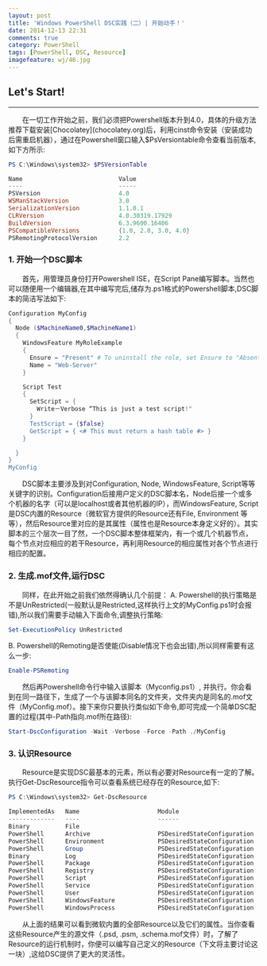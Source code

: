 ```yaml
---
layout: post
title: 'Windows PowerShell DSC实践（二）| 开始动手！'
date: 2014-12-13 22:31
comments: true
category: PowerShell
tags: [PowerShell, DSC, Resource]
imagefeature: wj/46.jpg
---
```

## Let's Start!
<hr/>
&emsp;&emsp;在一切工作开始之前，我们必须把Powershell版本升到4.0，具体的升级方法推荐下载安装[Chocolatey](chocolatey.org)后，利用cinst命令安装（安装成功后需重启机器），通过在Powershell窗口输入$PsVersiontable命令查看当前版本,如下方所示:

<!--more-->

```powershell
PS C:\Windows\system32> $PSVersionTable

Name                           Value
----                           -----
PSVersion                      4.0
WSManStackVersion              3.0
SerializationVersion           1.1.0.1
CLRVersion                     4.0.30319.17929
BuildVersion                   6.3.9600.16406
PSCompatibleVersions           {1.0, 2.0, 3.0, 4.0}
PSRemotingProtocolVersion      2.2
```

### 1. 开始一个DSC脚本

&emsp;&emsp;首先，用管理员身份打开Powershell ISE，在Script Pane编写脚本。当然也可以随便用一个编辑器,在其中编写完后,储存为.ps1格式的Powershell脚本,DSC脚本的简洁写法如下:

```PowerShell
Configuration MyConfig
{
  Node ($MachineName0,$MachineName1)
  {
    WindowsFeature MyRoleExample
    {
      Ensure = "Present" # To uninstall the role, set Ensure to "Absent"
      Name = "Web-Server"  
    }

    Script Test
    {
      SetScript = {
        Write－Verbose “This is just a test script!"
      }
      TestScript = {$false}
      GetScript = { <# This must return a hash table #> }
    }

  }
}
MyConfig
```
&emsp;&emsp;DSC脚本主要涉及到对Configuration, Node, WindowsFeature, Script等等关键字的识别。Configuration后接用户定义的DSC脚本名，Node后接一个或多个机器的名字（可以是localhost或者其他机器的IP），而WindowsFeature, Script是DSC内置的Resource（微软官方提供的Resource还有File, Environment 等等），然后Resource里对应的是其属性（属性也是Resource本身定义好的）。其实脚本的三个层次一目了然，一个DSC脚本整体框架内，有一个或几个机器节点，每个节点对应相应的若干Resource，再利用Resource的相应属性对各个节点进行相应的配置。

### 2. 生成.mof文件,运行DSC
&emsp;&emsp;同样，在此开始之前我们依然得确认几个前提：
A. Powershell的执行策略是不是UnRestricted(一般默认是Restricted,这样执行上文的MyConfig.ps1时会报错),所以我们需要手动输入下面命令,调整执行策略:

```powershell
Set-ExecutionPolicy UnRestricted
```
B.  Powershell的Remoting是否使能(Disable情况下也会出错),所以同样需要有这么一步:

```powershell
Enable-PSRemoting
```
&emsp;&emsp;然后再Powershell命令行中输入该脚本（Myconfig.ps1）, 并执行。你会看到在同一路径下，生成了一个与该脚本同名的文件夹，文件夹内是同名的.mof文件（MyConfig.mof）。接下来你只要执行类似如下命令,即可完成一个简单DSC配置的过程(其中-Path指向.mof所在路径):

```powershell
Start-DscConfiguration -Wait -Verbose -Force -Path ./MyConfig
```

### 3. 认识Resource
&emsp;&emsp;Resource是实现DSC最基本的元素，所以有必要对Resource有一定的了解。执行Get-DscResource指令可以查看系统已经存在的Resource,如下:

```powershell
PS C:\Windows\system32> Get-DscResource

ImplementedAs   Name                      Module                         Properties
-------------   ----                      ------                         ----------
Binary          File                                                     {DestinationPath, Attributes, Checksum, Con.
PowerShell      Archive                   PSDesiredStateConfiguration    {Destination, Path, Checksum, DependsOn...}
PowerShell      Environment               PSDesiredStateConfiguration    {Name, DependsOn, Ensure, Path...}
PowerShell      Group                     PSDesiredStateConfiguration    {GroupName, Credential, DependsOn, Descript.
Binary          Log                       PSDesiredStateConfiguration    {Message, DependsOn}
PowerShell      Package                   PSDesiredStateConfiguration    {Name, Path, ProductId, Arguments...}
PowerShell      Registry                  PSDesiredStateConfiguration    {Key, ValueName, DependsOn, Ensure...}
PowerShell      Script                    PSDesiredStateConfiguration    {GetScript, SetScript, TestScript, Credenti.
PowerShell      Service                   PSDesiredStateConfiguration    {Name, BuiltInAccount, Credential, DependsO.
PowerShell      User                      PSDesiredStateConfiguration    {UserName, DependsOn, Description, Disabled.
PowerShell      WindowsFeature            PSDesiredStateConfiguration    {Name, Credential, DependsOn, Ensure...}
PowerShell      WindowsProcess            PSDesiredStateConfiguration    {Arguments, Path, Credential, DependsOn...}
```
&emsp;&emsp;从上面的结果可以看到微软内置的全部Resource以及它们的属性。当你查看这些Resource产生的源文件（.psd, .psm, .schema.mof文件）时，了解了Resource的运行机制时，你便可以编写自己定义的Resource（下文将主要讨论这一块）,这给DSC提供了更大的灵活性。
